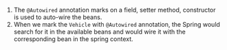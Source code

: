 1. The `@Autowired` annotation marks on a field, setter method, constructor is used to auto-wire the beans.
2. When we mark the `Vehicle` with `@Autowired` annotation, the Spring would search for it in the available beans and would wire it with the corresponding bean in the spring context.